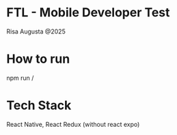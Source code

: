 # FTL - Mobile Developer Test
Risa Augusta @2025

# How to run
npm run <ios> / <android>

# Tech Stack
React Native, React Redux (without react expo)


